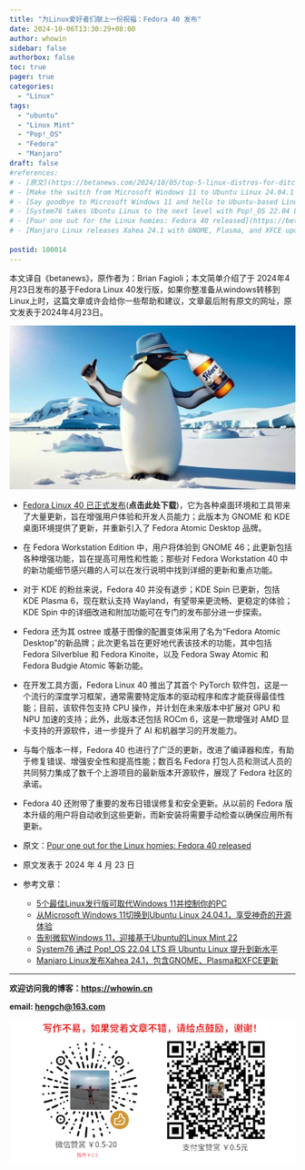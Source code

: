 ```yaml
---
title: "为Linux爱好者们献上一份祝福：Fedora 40 发布"
date: 2024-10-06T13:30:29+08:00
author: whowin
sidebar: false
authorbox: false
toc: true
pager: true
categories:
  - "Linux"
tags:
  - "ubuntu"
  - "Linux Mint"
  - "Pop!_OS"
  - "Fedora"
  - "Manjaro"
draft: false
#references: 
# - [原文](https://betanews.com/2024/10/05/top-5-linux-distros-for-ditching-windows-11/)
# - [Make the switch from Microsoft Windows 11 to Ubuntu Linux 24.04.1 for a magical open-source experience](https://betanews.com/2024/08/29/switch-from-windows-11-to-ubuntu-24-04-1/)
# - [Say goodbye to Microsoft Windows 11 and hello to Ubuntu-based Linux Mint 22](https://betanews.com/2024/07/25/linux-mint-22-offers-compelling-reasons-to-switch-from-windows-11/)
# - [System76 takes Ubuntu Linux to the next level with Pop!_OS 22.04 LTS](https://betanews.com/2022/04/25/system76-pop_os-2204-ubuntu-linux/)
# - [Pour one out for the Linux homies: Fedora 40 released](https://betanews.com/2024/04/23/fedora-linux-40/)
# - [Manjaro Linux releases Xahea 24.1 with GNOME, Plasma, and XFCE updates](https://betanews.com/2024/10/02/manjaro-linux-releases-xahea-24-1-with-gnome-plasma-and-xfce-updates/)

postid: 100014
---
```



本文译自《betanews》，原作者为：Brian Fagioli；本文简单介绍了于 2024年4月23日发布的基于Fedora Linux 40发行版，如果你整准备从windows转移到Linux上时，这篇文章或许会给你一些帮助和建议，文章最后附有原文的网址，原文发表于2024年4月23日。
<!--more-->

![Fedora Linux 40][img01]

* [Fedora Linux 40 已正式发布][fedora-40](**点击此处下载**)，它为各种桌面环境和工具带来了大量更新，旨在增强用户体验和开发人员能力；此版本为 GNOME 和 KDE 桌面环境提供了更新，并重新引入了 Fedora Atomic Desktop 品牌。

* 在 Fedora Workstation Edition 中，用户将体验到 GNOME 46；此更新包括各种增强功能，旨在提高可用性和性能；那些对 Fedora Workstation 40 中的新功能细节感兴趣的人可以在发行说明中找到详细的更新和重点功能。

* 对于 KDE 的粉丝来说，Fedora 40 并没有退步；KDE Spin 已更新，包括 KDE Plasma 6，现在默认支持 Wayland，有望带来更流畅、更稳定的体验；KDE Spin 中的详细改进和附加功能可在专门的发布部分进一步探索。

* Fedora 还为其 ostree 或基于图像的配置变体采用了名为“Fedora Atomic Desktop”的新品牌；此次更名旨在更好地代表该技术的功能，其中包括 Fedora Silverblue 和 Fedora Kinoite，以及 Fedora Sway Atomic 和 Fedora Budgie Atomic 等新功能。

* 在开发工具方面，Fedora Linux 40 推出了其首个 PyTorch 软件包，这是一个流行的深度学习框架，通常需要特定版本的驱动程序和库才能获得最佳性能；目前，该软件包支持 CPU 操作，并计划在未来版本中扩展对 GPU 和 NPU 加速的支持；此外，此版本还包括 ROCm 6，这是一款增强对 AMD 显卡支持的开源软件，进一步提升了 AI 和机器学习的开发能力。

* 与每个版本一样，Fedora 40 也进行了广泛的更新，改进了编译器和库，有助于修复错误、增强安全性和提高性能；数百名 Fedora 打包人员和测试人员的共同努力集成了数千个上游项目的最新版本开源软件，展现了 Fedora 社区的承诺。

* Fedora 40 还附带了重要的发布日错误修复和安全更新。从以前的 Fedora 版本升级的用户将自动收到这些更新，而新安装将需要手动检查以确保应用所有更新。

* 原文：[Pour one out for the Linux homies: Fedora 40 released][article01]
* 原文发表于 2024 年 4 月 23 日

* 参考文章：
    - [5个最佳Linux发行版可取代Windows 11并控制你的PC][ref01]
    - [从Microsoft Windows 11切换到Ubuntu Linux 24.04.1，享受神奇的开源体验][ref02]
    - [告别微软Windows 11，迎接基于Ubuntu的Linux Mint 22][ref03]
    - [System76 通过 Pop!_OS 22.04 LTS 将 Ubuntu Linux 提升到新水平][ref04]
    <!-- - [为Linux爱好者们献上一份祝福：Fedora 40 发布][ref05] -->
    - [Manjaro Linux发布Xahea 24.1，包含GNOME、Plasma和XFCE更新][ref06]


-------------
**欢迎访问我的博客：https://whowin.cn**

**email: hengch@163.com**

![donation][img_sponsor_qrcode]

[img_sponsor_qrcode]:/images/qrcode/sponsor-qrcode.png

[fedora-40]:https://fedoraproject.org/

[article01]:https://betanews.com/2024/04/23/fedora-linux-40/

[ref01]:/post/blog/linux/0005-top-5-linux-distros-for-ditching-windows-11/
[ref02]:/post/blog/linux/0006-switch-from-windows-11-to-ubuntu-24-04-1/
[ref03]:/post/blog/linux/0011-linux-mint-22-offers-compelling-reasons-to-switch-from-windows-11/
[ref04]:/post/blog/linux/0013-system76-pop_os-2204-ubuntu-linux/
[ref05]:/post/blog/linux/0014-fedora-linux-40/
[ref06]:/post/blog/linux/0015-manjaro-linux-releases-xahea-24-1-with-gnome-plasma-and-xfce-updates/

<!--CSDN
[ref01]:https://blog.csdn.net/whowin/article/details/142851436
[ref02]:https://blog.csdn.net/whowin/article/details/142850897
[ref03]:https://blog.csdn.net/whowin/article/details/142851017
[ref04]:https://blog.csdn.net/whowin/article/details/142851122
[ref05]:https://blog.csdn.net/whowin/article/details/142851244
[ref06]:https://blog.csdn.net/whowin/article/details/142851329
-->

[img01]:/images/100014/fedora.jpeg

<!--CSDN
[img01]:https://i-blog.csdnimg.cn/direct/078700af1b574204b164101e33f9dab2.jpeg#pic_center
-->
